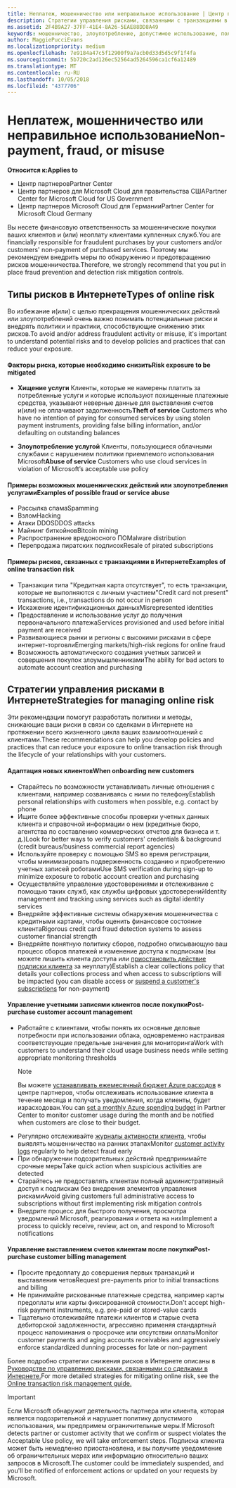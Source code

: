 ```yaml
---
title: Неплатеж, мошенничество или неправильное использование | Центр партнеров
description: Стратегии управления рисками, связанными с транзакциями в Интернете, включая неоплату клиентом товаров и услуг, мошеннические действия или злоупотребление.
ms.assetid: 2F4B9A27-37FF-41E4-8A26-5EAE88DD8A49
keywords: мошенничество, злоупотребление, допустимое использование, политика допустимого использования, неоплата, клиент не платит по счетам, риски в Интернете, хищение услуги, злоупотребление услугой, приостановка подписки,
author: MaggiePucciEvans
ms.localizationpriority: medium
ms.openlocfilehash: 7e9184a47c5f12900f9a7acb0d33d5d5c9f1f4fa
ms.sourcegitcommit: 5b720c2ad126ec52564ad5264596ca1cf6a12489
ms.translationtype: MT
ms.contentlocale: ru-RU
ms.lasthandoff: 10/05/2018
ms.locfileid: "4377706"
---
```

# <a name="non-payment-fraud-or-misuse"></a><span data-ttu-id="24697-104">Неплатеж, мошенничество или неправильное использование</span><span class="sxs-lookup"><span data-stu-id="24697-104">Non-payment, fraud, or misuse</span></span>

**<span data-ttu-id="24697-105">Относится к:</span><span class="sxs-lookup"><span data-stu-id="24697-105">Applies to</span></span>**

-  <span data-ttu-id="24697-106">Центр партнеров</span><span class="sxs-lookup"><span data-stu-id="24697-106">Partner Center</span></span>
-  <span data-ttu-id="24697-107">Центр партнеров для Microsoft Cloud для правительства США</span><span class="sxs-lookup"><span data-stu-id="24697-107">Partner Center for Microsoft Cloud for US Government</span></span>
-  <span data-ttu-id="24697-108">Центр партнеров Microsoft Cloud для Германии</span><span class="sxs-lookup"><span data-stu-id="24697-108">Partner Center for Microsoft Cloud Germany</span></span>

<span data-ttu-id="24697-109">Вы несете финансовую ответственность за мошеннические покупки ваших клиентов и (или) неоплату клиентами купленных служб.</span><span class="sxs-lookup"><span data-stu-id="24697-109">You are financially responsible for fraudulent purchases by your customers and/or customers' non-payment of purchased services.</span></span> <span data-ttu-id="24697-110">Поэтому мы рекомендуем внедрить меры по обнаружению и предотвращению рисков мошенничества.</span><span class="sxs-lookup"><span data-stu-id="24697-110">Therefore, we strongly recommend that you put in place fraud prevention and detection risk mitigation controls.</span></span>

## <a name="types-of-online-risk"></a><span data-ttu-id="24697-111">Типы рисков в Интернете</span><span class="sxs-lookup"><span data-stu-id="24697-111">Types of online risk</span></span>

<span data-ttu-id="24697-112">Во избежание и(или) с целью прекращения мошеннических действий или злоупотреблений очень важно понимать потенциальные риски и внедрять политики и практики, способствующие снижению этих рисков.</span><span class="sxs-lookup"><span data-stu-id="24697-112">To avoid and/or address fraudulent activity or misuse, it's important to understand potential risks and to develop policies and practices that can reduce your exposure.</span></span>

#### <a name="risk-exposure-to-be-mitigated"></a><span data-ttu-id="24697-113">Факторы риска, которые необходимо снизить</span><span class="sxs-lookup"><span data-stu-id="24697-113">Risk exposure to be mitigated</span></span>

- <span data-ttu-id="24697-114">**Хищение услуги** Клиенты, которые не намерены платить за потребленные услуги и которые используют похищенные платежные средства, указывают неверные данные для выставления счетов и(или) не оплачивают задолженность</span><span class="sxs-lookup"><span data-stu-id="24697-114">**Theft of service** Customers who have no intention of paying for consumed services by using stolen payment instruments, providing false billing information, and/or defaulting on outstanding balances</span></span>

- <span data-ttu-id="24697-115">**Злоупотребление услугой** Клиенты, пользующиеся облачными службами с нарушением политики приемлемого использования Microsoft</span><span class="sxs-lookup"><span data-stu-id="24697-115">**Abuse of service** Customers who use cloud services in violation of Microsoft’s acceptable use policy</span></span>

#### <a name="examples-of-possible-fraud-or-service-abuse"></a><span data-ttu-id="24697-116">Примеры возможных мошеннических действий или злоупотребления услугами</span><span class="sxs-lookup"><span data-stu-id="24697-116">Examples of possible fraud or service abuse</span></span>
- <span data-ttu-id="24697-117">Рассылка спама</span><span class="sxs-lookup"><span data-stu-id="24697-117">Spamming</span></span>
- <span data-ttu-id="24697-118">Взлом</span><span class="sxs-lookup"><span data-stu-id="24697-118">Hacking</span></span>
- <span data-ttu-id="24697-119">Атаки DDOS</span><span class="sxs-lookup"><span data-stu-id="24697-119">DDOS attacks</span></span>
- <span data-ttu-id="24697-120">Майнинг биткойнов</span><span class="sxs-lookup"><span data-stu-id="24697-120">Bitcoin mining</span></span>
- <span data-ttu-id="24697-121">Распространение вредоносного ПО</span><span class="sxs-lookup"><span data-stu-id="24697-121">Malware distribution</span></span>
- <span data-ttu-id="24697-122">Перепродажа пиратских подписок</span><span class="sxs-lookup"><span data-stu-id="24697-122">Resale of pirated subscriptions</span></span> 

#### <a name="examples-of-online-transaction-risk"></a><span data-ttu-id="24697-123">Примеры рисков, связанных с транзакциями в Интернете</span><span class="sxs-lookup"><span data-stu-id="24697-123">Examples of online transaction risk</span></span>
- <span data-ttu-id="24697-124">Транзакции типа "Кредитная карта отсутствует", то есть транзакции, которые не выполняются с личным участием</span><span class="sxs-lookup"><span data-stu-id="24697-124">"Credit card not present" transactions, i.e., transactions do not occur in person</span></span>
- <span data-ttu-id="24697-125">Искажение идентификационных данных</span><span class="sxs-lookup"><span data-stu-id="24697-125">Misrepresented identities</span></span>
- <span data-ttu-id="24697-126">Предоставление и использование услуг до получения первоначального платежа</span><span class="sxs-lookup"><span data-stu-id="24697-126">Services provisioned and used before initial payment are received</span></span>
- <span data-ttu-id="24697-127">Развивающиеся рынки и регионы с высокими рисками в сфере интернет-торговли</span><span class="sxs-lookup"><span data-stu-id="24697-127">Emerging markets/high-risk regions for online fraud</span></span>
- <span data-ttu-id="24697-128">Возможность автоматического создания учетных записей и совершения покупок злоумышленниками</span><span class="sxs-lookup"><span data-stu-id="24697-128">The ability for bad actors to automate account creation and purchasing</span></span>

## <a name="strategies-for-managing-online-risk"></a><span data-ttu-id="24697-129">Стратегии управления рисками в Интернете</span><span class="sxs-lookup"><span data-stu-id="24697-129">Strategies for managing online risk</span></span>

<span data-ttu-id="24697-130">Эти рекомендации помогут разработать политики и методы, снижающие ваши риски в связи со сделками в Интернете на протяжении всего жизненного цикла ваших взаимоотношений с клиентами.</span><span class="sxs-lookup"><span data-stu-id="24697-130">These recommendations can help you develop policies and practices that can reduce your exposure to online transaction risk through the lifecycle of your relationships with your customers.</span></span>  

#### <a name="when-onboarding-new-customers"></a><span data-ttu-id="24697-131">Адаптация новых клиентов</span><span class="sxs-lookup"><span data-stu-id="24697-131">When onboarding new customers</span></span>
- <span data-ttu-id="24697-132">Старайтесь по возможности устанавливать личные отношения с клиентами, например созваниваясь с ними по телефону</span><span class="sxs-lookup"><span data-stu-id="24697-132">Establish personal relationships with customers when possible, e.g. contact by phone</span></span>
- <span data-ttu-id="24697-133">Ищите более эффективные способы проверки учетных данных клиента и справочной информации о нем (кредитные бюро, агентства по составлению коммерческих отчетов для бизнеса и т. д.)</span><span class="sxs-lookup"><span data-stu-id="24697-133">Look for better ways to verify customers' credentials & background (credit bureaus/business commercial report agencies)</span></span> 
- <span data-ttu-id="24697-134">Используйте проверку с помощью SMS во время регистрации, чтобы минимизировать подверженность созданию и приобретению учетных записей роботами</span><span class="sxs-lookup"><span data-stu-id="24697-134">Use SMS verification during sign-up to minimize exposure to robotic account creation and purchasing</span></span>
- <span data-ttu-id="24697-135">Осуществляйте управление удостоверениями и отслеживание с помощью таких служб, как службы цифровых удостоверений</span><span class="sxs-lookup"><span data-stu-id="24697-135">Identity management and tracking using services such as digital identity services</span></span>
- <span data-ttu-id="24697-136">Внедряйте эффективные системы обнаружения мошенничества с кредитными картами, чтобы оценить финансовое состояние клиента</span><span class="sxs-lookup"><span data-stu-id="24697-136">Rigorous credit card fraud detection systems to assess customer financial strength</span></span>
- <span data-ttu-id="24697-137">Внедряйте понятную политику сборов, подробно описывающую ваш процесс сборов платежей и изменение доступа к подпискам (вы можете лишить клиента доступа или [приостановить действие подписки клиента](suspend-a-subscription.md) за неуплату)</span><span class="sxs-lookup"><span data-stu-id="24697-137">Establish a clear collections policy that details your collections process and when access to subscriptions will be impacted (you can disable access or [suspend a customer's subscriptions](suspend-a-subscription.md) for non-payment)</span></span>

#### <a name="post-purchase-customer-account-management"></a><span data-ttu-id="24697-138">Управление учетными записями клиентов после покупки</span><span class="sxs-lookup"><span data-stu-id="24697-138">Post-purchase customer account management</span></span>
- <span data-ttu-id="24697-139">Работайте с клиентами, чтобы понять их основные деловые потребности при использовании облака, одновременно настраивая соответствующие предельные значения для мониторинга</span><span class="sxs-lookup"><span data-stu-id="24697-139">Work with customers to understand their cloud usage business needs while setting appropriate monitoring thresholds</span></span>
    > [!NOTE]  
    >  <span data-ttu-id="24697-140">Вы можете [устанавливать ежемесячный бюджет Azure расходов](set-an-azure-spending-budget-for-your-customers.md) в центре партнеров, чтобы отслеживать использование клиента в течение месяца и получать уведомления, когда клиенты, будет израсходован.</span><span class="sxs-lookup"><span data-stu-id="24697-140">You can [set a monthly Azure spending budget](set-an-azure-spending-budget-for-your-customers.md) in Partner Center to monitor customer usage during the month and be notified when customers are close to their budget.</span></span>
- <span data-ttu-id="24697-141">Регулярно отслеживайте [журналы активности клиента](activity-logs.md), чтобы выявлять мошенничество на ранних этапах</span><span class="sxs-lookup"><span data-stu-id="24697-141">Monitor [customer activity logs](activity-logs.md) regularly to help detect fraud early</span></span>
- <span data-ttu-id="24697-142">При обнаружении подозрительных действий предпринимайте срочные меры</span><span class="sxs-lookup"><span data-stu-id="24697-142">Take quick action when suspicious activities are detected</span></span>
- <span data-ttu-id="24697-143">Старайтесь не предоставлять клиентам полный административный доступ к подпискам без внедрения элементов управления рисками</span><span class="sxs-lookup"><span data-stu-id="24697-143">Avoid giving customers full administrative access to subscriptions without first implementing risk mitigation controls</span></span>
- <span data-ttu-id="24697-144">Внедрите процесс для быстрого получения, просмотра уведомлений Microsoft, реагирования и ответа на них</span><span class="sxs-lookup"><span data-stu-id="24697-144">Implement a process to quickly receive, review, act on, and respond to Microsoft notifications</span></span>

#### <a name="post-purchase-customer-billing-management"></a><span data-ttu-id="24697-145">Управление выставлением счетов клиентам после покупки</span><span class="sxs-lookup"><span data-stu-id="24697-145">Post-purchase customer billing management</span></span>
- <span data-ttu-id="24697-146">Просите предоплату до совершения первых транзакций и выставления четов</span><span class="sxs-lookup"><span data-stu-id="24697-146">Request pre-payments prior to initial transactions and billing</span></span> 
- <span data-ttu-id="24697-147">Не принимайте рискованные платежные средства, например карты предоплаты или карты фиксированной стоимости.</span><span class="sxs-lookup"><span data-stu-id="24697-147">Don't accept high-risk payment instruments, e.g. pre-paid or stored-value cards</span></span>
- <span data-ttu-id="24697-148">Тщательно отслеживайте платежи клиентов и старые счета дебиторской задолженности, агрессивно применяя стандартный процесс напоминания о просрочке или отсутствии оплаты</span><span class="sxs-lookup"><span data-stu-id="24697-148">Monitor customer payments and aging accounts receivables and aggressively enforce standardized dunning processes for late or non-payment</span></span>

<span data-ttu-id="24697-149">Более подробно стратегии снижения рисков в Интернете описаны в [Руководстве по управлению рисками, связанными со сделками в Интернете.](https://assets.windowsphone.com/7d885238-e13b-4f10-a682-3d5adacd2859/CSP-PartnerRiskGuide-APSFinal_InvariantCulture_Default.zip)</span><span class="sxs-lookup"><span data-stu-id="24697-149">For more detailed strategies for mitigating online risk, see the [Online transaction risk management guide.](https://assets.windowsphone.com/7d885238-e13b-4f10-a682-3d5adacd2859/CSP-PartnerRiskGuide-APSFinal_InvariantCulture_Default.zip)</span></span>

> [!IMPORTANT]  
> <span data-ttu-id="24697-150">Если Microsoft обнаружит деятельность партнера или клиента, которая является подозрительной и нарушает политику допустимого использования, мы предпримем ограничительные меры.</span><span class="sxs-lookup"><span data-stu-id="24697-150">If Microsoft detects partner or customer activity that we confirm or suspect violates the Acceptable Use policy, we will take enforcement steps.</span></span> <span data-ttu-id="24697-151">Подписка клиента может быть немедленно приостановлена, и вы получите уведомление об ограничительных мерах или информацию относительно ваших запросов в Microsoft.</span><span class="sxs-lookup"><span data-stu-id="24697-151">The customer could be immediately suspended, and you'll be notified of enforcement actions or updated on your requests by Microsoft.</span></span>

 

 



